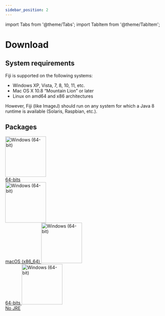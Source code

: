 ```yaml
---
sidebar_position: 2
---
```


import Tabs from '@theme/Tabs';
import TabItem from '@theme/TabItem';

# Download

## System requirements

Fiji is supported on the following systems:

- Windows XP, Vista, 7, 8, 10, 11, etc.
- Mac OS X 10.8 “Mountain Lion” or later
- Linux on amd64 and x86 architectures

However, Fiji (like ImageJ) should run on any system for which a Java 8 runtime is available (Solaris, Raspbian, etc.).

## Packages

<Tabs>
  <TabItem value="win" label="Windows">
    <div class="row">
      <div class="col col--3">
        <div class="col-demo">
          <a href="https://downloads.imagej.net/fiji/latest/fiji-win64.zip" target="_blank">
            <img alt="Windows (64-bit)" src=" https://imagej.net/media/icons/windows.svg" width="129" height="128"/>
            <br/>
            64-bits 
          </a>
        </div>
      </div>
  </div>
  </TabItem>
  <TabItem value="mac" label="MacOS">
    <a href="https://downloads.imagej.net/fiji/latest/fiji-macosx.zip" target="_blank">
      <img alt="Windows (64-bit)" src=" https://imagej.net/media/icons/macos.png" width="129" height="128"/>
      <br/>
      macOS (x86_64)
    </a>
  </TabItem>
  <TabItem value="lin" label="Linux">
    <a href="https://downloads.imagej.net/fiji/latest/fiji-linux64.zip" target="_blank">
      <img alt="Windows (64-bit)" src=" https://imagej.net/media/icons/linux.svg" width="129" height="128"/>
      <br/>
      64-bits 
    </a>
  </TabItem>
  <TabItem value="no" label="No JRE">
    <a href="https://downloads.imagej.net/fiji/latest/fiji-nojre.zip" target="_blank">
      <img alt="Windows (64-bit)" src=" https://imagej.net/media/icons/fiji.png" width="129" height="128"/>  
      <br/>
      No JRE
    </a>
  </TabItem>
</Tabs>

